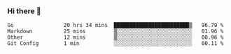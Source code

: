 ### Hi there 👋

<!--
**yeya24/yeya24** is a ✨ _special_ ✨ repository because its `README.md` (this file) appears on your GitHub profile.

Here are some ideas to get you started:

- 🔭 I’m currently working on ...
- 🌱 I’m currently learning ...
- 👯 I’m looking to collaborate on ...
- 🤔 I’m looking for help with ...
- 💬 Ask me about ...
- 📫 How to reach me: ...
- 😄 Pronouns: ...
- ⚡ Fun fact: ...
-->

<!--START_SECTION:waka-->
```text
Go                20 hrs 34 mins  ████████████████████████▒   96.79 % 
Markdown          25 mins         ▒░░░░░░░░░░░░░░░░░░░░░░░░   01.96 % 
Other             12 mins         ▒░░░░░░░░░░░░░░░░░░░░░░░░   00.96 % 
Git Config        1 min           ░░░░░░░░░░░░░░░░░░░░░░░░░   00.11 % 
```
<!--END_SECTION:waka-->
